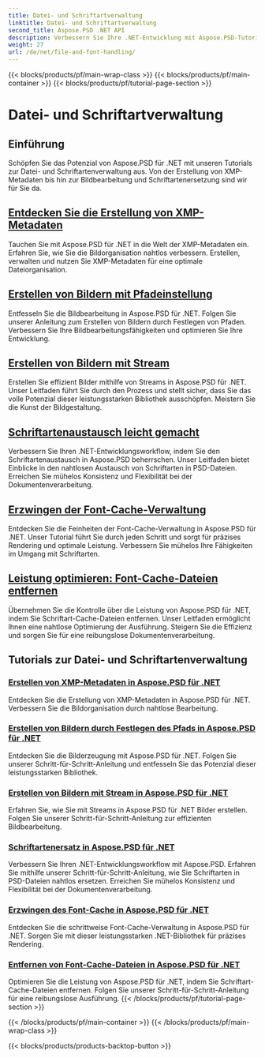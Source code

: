 ```yaml
---
title: Datei- und Schriftartverwaltung
linktitle: Datei- und Schriftartverwaltung
second_title: Aspose.PSD .NET API
description: Verbessern Sie Ihre .NET-Entwicklung mit Aspose.PSD-Tutorials. Erfahren Sie mehr über Schriftartenersetzung, XMP-Metadatenerstellung und Cache-Verwaltung für optimale Workflow-Effizienz.
weight: 27
url: /de/net/file-and-font-handling/
---
```


{{< blocks/products/pf/main-wrap-class >}}
{{< blocks/products/pf/main-container >}}
{{< blocks/products/pf/tutorial-page-section >}}

# Datei- und Schriftartverwaltung

## Einführung

Schöpfen Sie das Potenzial von Aspose.PSD für .NET mit unseren Tutorials zur Datei- und Schriftartenverwaltung aus. Von der Erstellung von XMP-Metadaten bis hin zur Bildbearbeitung und Schriftartenersetzung sind wir für Sie da.

## [Entdecken Sie die Erstellung von XMP-Metadaten](./create-xmp-metadata/)
Tauchen Sie mit Aspose.PSD für .NET in die Welt der XMP-Metadaten ein. Erfahren Sie, wie Sie die Bildorganisation nahtlos verbessern. Erstellen, verwalten und nutzen Sie XMP-Metadaten für eine optimale Dateiorganisation.

## [Erstellen von Bildern mit Pfadeinstellung](./create-images-setting-path/)
Entfesseln Sie die Bildbearbeitung in Aspose.PSD für .NET. Folgen Sie unserer Anleitung zum Erstellen von Bildern durch Festlegen von Pfaden. Verbessern Sie Ihre Bildbearbeitungsfähigkeiten und optimieren Sie Ihre Entwicklung.

## [Erstellen von Bildern mit Stream](./create-images-using-stream/)
Erstellen Sie effizient Bilder mithilfe von Streams in Aspose.PSD für .NET. Unser Leitfaden führt Sie durch den Prozess und stellt sicher, dass Sie das volle Potenzial dieser leistungsstarken Bibliothek ausschöpfen. Meistern Sie die Kunst der Bildgestaltung.

## [Schriftartenaustausch leicht gemacht](./font-replacement/)
Verbessern Sie Ihren .NET-Entwicklungsworkflow, indem Sie den Schriftartenaustausch in Aspose.PSD beherrschen. Unser Leitfaden bietet Einblicke in den nahtlosen Austausch von Schriftarten in PSD-Dateien. Erreichen Sie mühelos Konsistenz und Flexibilität bei der Dokumentenverarbeitung.

## [Erzwingen der Font-Cache-Verwaltung](./force-font-cache/)
Entdecken Sie die Feinheiten der Font-Cache-Verwaltung in Aspose.PSD für .NET. Unser Tutorial führt Sie durch jeden Schritt und sorgt für präzises Rendering und optimale Leistung. Verbessern Sie mühelos Ihre Fähigkeiten im Umgang mit Schriftarten.

## [Leistung optimieren: Font-Cache-Dateien entfernen](./remove-font-cache-files/)
Übernehmen Sie die Kontrolle über die Leistung von Aspose.PSD für .NET, indem Sie Schriftart-Cache-Dateien entfernen. Unser Leitfaden ermöglicht Ihnen eine nahtlose Optimierung der Ausführung. Steigern Sie die Effizienz und sorgen Sie für eine reibungslose Dokumentenverarbeitung.

## Tutorials zur Datei- und Schriftartenverwaltung
### [Erstellen von XMP-Metadaten in Aspose.PSD für .NET](./create-xmp-metadata/)
Entdecken Sie die Erstellung von XMP-Metadaten in Aspose.PSD für .NET. Verbessern Sie die Bildorganisation durch nahtlose Bearbeitung.
### [Erstellen von Bildern durch Festlegen des Pfads in Aspose.PSD für .NET](./create-images-setting-path/)
Entdecken Sie die Bilderzeugung mit Aspose.PSD für .NET. Folgen Sie unserer Schritt-für-Schritt-Anleitung und entfesseln Sie das Potenzial dieser leistungsstarken Bibliothek.
### [Erstellen von Bildern mit Stream in Aspose.PSD für .NET](./create-images-using-stream/)
Erfahren Sie, wie Sie mit Streams in Aspose.PSD für .NET Bilder erstellen. Folgen Sie unserer Schritt-für-Schritt-Anleitung zur effizienten Bildbearbeitung.
### [Schriftartenersatz in Aspose.PSD für .NET](./font-replacement/)
Verbessern Sie Ihren .NET-Entwicklungsworkflow mit Aspose.PSD. Erfahren Sie mithilfe unserer Schritt-für-Schritt-Anleitung, wie Sie Schriftarten in PSD-Dateien nahtlos ersetzen. Erreichen Sie mühelos Konsistenz und Flexibilität bei der Dokumentenverarbeitung.
### [Erzwingen des Font-Cache in Aspose.PSD für .NET](./force-font-cache/)
Entdecken Sie die schrittweise Font-Cache-Verwaltung in Aspose.PSD für .NET. Sorgen Sie mit dieser leistungsstarken .NET-Bibliothek für präzises Rendering. 
### [Entfernen von Font-Cache-Dateien in Aspose.PSD für .NET](./remove-font-cache-files/)
Optimieren Sie die Leistung von Aspose.PSD für .NET, indem Sie Schriftart-Cache-Dateien entfernen. Folgen Sie unserer Schritt-für-Schritt-Anleitung für eine reibungslose Ausführung.
{{< /blocks/products/pf/tutorial-page-section >}}

{{< /blocks/products/pf/main-container >}}
{{< /blocks/products/pf/main-wrap-class >}}

{{< blocks/products/products-backtop-button >}}
